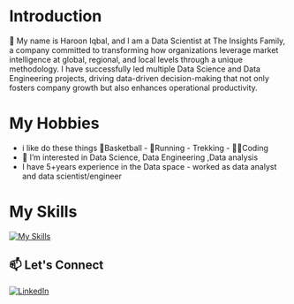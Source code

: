 # Introduction
👋 My name is Haroon Iqbal, and I am a Data Scientist at The Insights Family, a company committed to transforming how organizations leverage market intelligence at global, regional, and local levels through a unique methodology. I have successfully led multiple Data Science and Data Engineering projects, driving data-driven decision-making that not only fosters company growth but also enhances operational productivity.

# My Hobbies
-  i like  do these things 🏀Basketball - 👟Running - Trekking - 👨‍💻Coding
- 👀 I’m interested in Data Science, Data Engineering ,Data analysis
- I have 5+years experience in the Data space - worked as data analyst and data scientist/engineer
# My Skills
[![My Skills](https://skillicons.dev/icons?i=aws,gcp,azure,docker,git,java,kafka,linux,dynamodb,mysql,py,r,github,postgres,powershell,pytorch,sqlite,selenium,tensorflow,vscode&perline=20)](https://skillicons.dev)


## 📫 Let's Connect  
[![LinkedIn](https://img.shields.io/badge/-LinkedIn-blue?logo=linkedin&logoColor=white)](https://www.linkedin.com/in/harooniqbal24)  

<!---
harooncloud4/harooncloud4 is a ✨ special ✨ repository because its `README.md` (this file) appears on your GitHub profile.
You can click the Preview link to take a look at your changes.
--->

